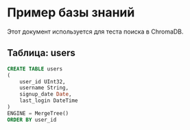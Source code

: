 # Пример базы знаний

Этот документ используется для теста поиска в ChromaDB.

## Таблица: users

```sql
CREATE TABLE users
(
    user_id UInt32,
    username String,
    signup_date Date,
    last_login DateTime
)
ENGINE = MergeTree()
ORDER BY user_id
